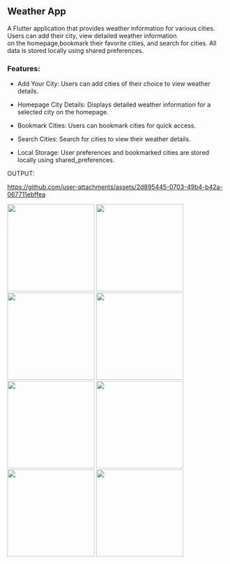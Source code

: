## Weather App

A Flutter application that provides weather information for various cities. Users can add their city, view detailed weather information </br>on the homepage,bookmark their favorite cities, and search for cities. All data is stored locally using shared preferences.

### Features:

- Add Your City: Users can add cities of their choice to view weather details.

- Homepage City Details: Displays detailed weather information for a selected city on the homepage.

- Bookmark Cities: Users can bookmark cities for quick access.

- Search Cities: Search for cities to view their weather details.

- Local Storage: User preferences and bookmarked cities are stored locally using shared_preferences.

OUTPUT:

https://github.com/user-attachments/assets/2d895445-0703-49b4-b42a-067711ebffea

<img src = "https://github.com/user-attachments/assets/85d541a3-fe16-4b96-bebd-9c4fd28f4200" width="200">
<img src = "https://github.com/user-attachments/assets/ae1f8fd0-ad4b-4c31-9e78-a6319dce432e" width="200">
<img src = "https://github.com/user-attachments/assets/c0745e7b-2085-42aa-a627-4427a7968c1d" width="200">
<img src = "https://github.com/user-attachments/assets/c795c37a-2785-4471-b914-ade2f0278e8b" width="200">
<img src = "https://github.com/user-attachments/assets/f802fd2a-9cda-4008-a0a8-26a21473c998" width="200">
<img src = "https://github.com/user-attachments/assets/02c2f46b-baeb-4bd8-9d06-17e1766ac272" width="200">
<img src = "https://github.com/user-attachments/assets/2aa12490-dcf9-4e85-bc38-a291862019e8" width="200">
<img src = "https://github.com/user-attachments/assets/c0b5d508-512f-4daf-8b22-d43ae94a471d" width="200">


